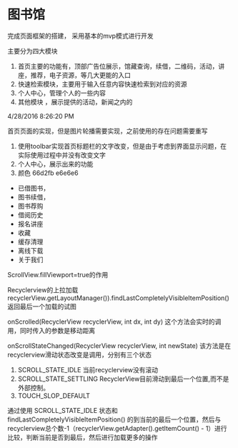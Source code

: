 # 图书馆
完成页面框架的搭建，
采用基本的mvp模式进行开发

主要分为四大模块

1. 首页主要的功能有，顶部广告位展示，馆藏查询，续借，二维码，活动，讲座，推荐，电子资源，等几大更能的入口
2. 快速检索模块，主要用于输入任意内容快速检索到对应的资源
3. 个人中心，管理个人的一些内容
4. 其他模块 ，展示提供的活动，新闻之内的

4/28/2016 8:26:20 PM


首页页面的实现，但是图片轮播需要实现，之前使用的存在问题需要重写

1. 使用toolbar实现首页标题栏的文字改变，但是由于考虑到界面显示问题，在实际使用过程中并没有改变文字
2. 个人中心，展示出来的功能
3. 颜色 66d2fb  e6e6e6
 
 * 已借图书，
 * 图书续借，
 * 图书荐购
 * 借阅历史
 * 报名讲座
 * 收藏  
 * 缓存清理
 * 离线下载
 * 关于我们  




ScrollView.fillViewport=true的作用






Recyclerview的上拉加载
recyclerView.getLayoutManager()).findLastCompletelyVisibleItemPosition()  返回最后一个加载的试图

onScrolled(RecyclerView recyclerView, int dx, int dy) 这个方法会实时的调用，同时传入的参数是移动距离

onScrollStateChanged(RecyclerView recyclerView, int newState) 该方法是在recyclerview滑动状态改变是调用，分别有三个状态
1. SCROLL_STATE_IDLE   当前recyclerview没有滚动
2. SCROLL_STATE_SETTLING   RecyclerView目前滑动到最后一个位置,而不是外部控制。
3. TOUCH_SLOP_DEFAULT  


通过使用 SCROLL_STATE_IDLE 状态和 findLastCompletelyVisibleItemPosition() 的到当前的最后一个位置，然后与recyclerview总个数-1（recyclerView.getAdapter().getItemCount() - 1）进行比较，判断当前是否到最后，然后进行加载更多的操作





